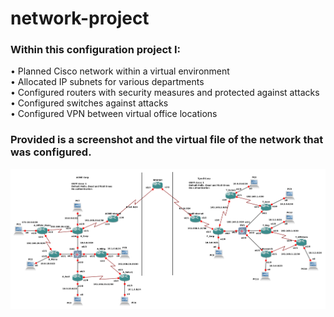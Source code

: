 # network-project
<h3>Within this configuration project I:</h3>
•	Planned Cisco network within a virtual environment<br>
•	Allocated IP subnets for various departments<br>
•	Configured routers with security measures and protected against attacks<br>
•	Configured switches against attacks<br>
•	Configured VPN between virtual office locations<br>
<h3>Provided is a screenshot and the virtual file of the network that was configured. </h3>
<img src="https://raw.githubusercontent.com/damonkennedy/network-project/44e44f41b2cb5d5307cc49b899e1e00f74dce448/network.png">
